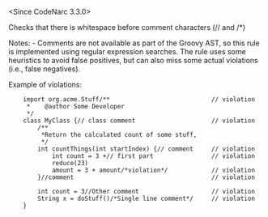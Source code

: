 \<Since CodeNarc 3.3.0\>

Checks that there is whitespace before comment characters (// and /\*)

Notes: - Comments are not available as part of the Groovy AST, so this
rule is implemented using regular expression searches. The rule uses
some heuristics to avoid false positives, but can also miss some actual
violations (i.e., false negatives).

Example of violations:

        import org.acme.Stuff/**                            // violation
         *    @author Some Developer
         */
        class MyClass {// class comment                     // violation
            /**
             *Return the calculated count of some stuff,
             */
            int countThings(int startIndex) {// comment     // violation
                int count = 3 +// first part                // violation
                reduce(23)
                amount = 3 + amount/*violation*/            // violation
            }//comment                                      // violation
            
            int count = 3//Other comment                    // violation
            String x = doStuff()/*Single line comment*/     // violation
        }
